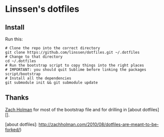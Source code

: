 Linssen's dotfiles
=============================

Install
-----------------------------

Run this:

    # Clone the repo into the correct directory
    git clone https://github.com/linssen/dotfiles.git ~/.dotfiles
    # Change to that directory
    cd ~/.dotfiles
    # Run the bootstrap script to copy things into the right places
    # IMPORTANT: you should quit Sublime before linking the packages
    script/bootstrap
    # Install all the dependencies
    git submodule init && git submodule update

Thanks
-----------------------------

[Zach Holman](https://github.com/holman) for most of the bootstrap file and
for drilling in [about dotfiles][].

[about dotfiles]: http://zachholman.com/2010/08/dotfiles-are-meant-to-be-forked/)